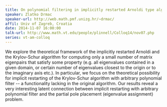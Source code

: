 ```yaml
---
title: On polynomial filtering in implicitly restarted Arnoldi type algorithms
speaker: Zlatko Drmac
speaker-url: http://web.math.pmf.unizg.hr/~drmac/
affil: Univ of Zagreb, Croatia
date: 2014-11-07 16:00:00
talk-url: http://www.math.vt.edu/people/plinnell/Colloq14/nov07.php
series: vt-am-colloq
---
```


We explore the theoretical framework of the implicitly restarted Arnoldi and
the Krylov-Schur algorithm for computing only a small number of matrix
eigenpairs that satisfy some property (e.g. all eigenvalues contained in a
given domain, or certain number of eigenvalues closest to the origin or to the
imaginary axis etc.). In particular, we focus on the theoretical possibility
for implicit restarting of the Krylov-Schur algorithm with arbitrary polynomial
filter -- a functionality lacking in the original algorithm. Our results reveal
a very interesting latent connection between implicit restarting with arbitrary
polynomial filter and the partial pole placement (eigenvalue assignment)
problem.
